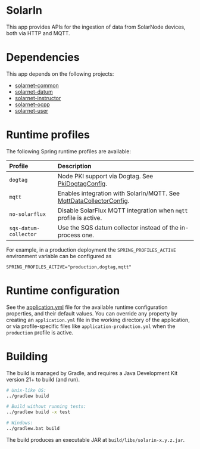 # SolarIn

This app provides APIs for the ingestion of data from SolarNode devices, both via HTTP and MQTT.

# Dependencies

This app depends on the following projects:

 * [solarnet-common][solarnet-common]
 * [solarnet-datum][solarnet-datum]
 * [solarnet-instructor][solarnet-instructor]
 * [solarnet-ocpp][solarnet-ocpp]
 * [solarnet-user][solarnet-user]

# Runtime profiles

The following Spring runtime profiles are available:

| Profile | Description |
|:--------|:------------|
| `dogtag` | Node PKI support via Dogtag. See [PkiDogtagConfig][PkiDogtagConfig]. |
| `mqtt` | Enables integration with SolarIn/MQTT. See [MqttDataCollectorConfig][MqttDataCollectorConfig]. |
| `no-solarflux` | Disable SolarFlux MQTT integration when `mqtt` profile is active. |
| `sqs-datum-collector` | Use the SQS datum collector instead of the in-process one. |

For example, in a production deployment the `SPRING_PROFILES_ACTIVE` environment variable can be
configured as

```
SPRING_PROFILES_ACTIVE="production,dogtag,mqtt"
```

# Runtime configuration

See the [application.yml][app-config] file for the available runtime configuration properties, and
their default values. You can override any property by creating an `application.yml` file in the
working directory of the application, or via profile-specific files like
`application-production.yml` when the `production` profile is active.


# Building

The build is managed by Gradle, and requires a Java Development Kit version 21+ to build (and run).

```sh
# Unix-like OS:
../gradlew build

# Build without running tests:
../gradlew build -x test

# Windows:
../gradlew.bat build
```

The build produces an executable JAR at `build/libs/solarin-x.y.z.jar`.


[app-config]: src/main/resources/application.yml
[solarnet-common]: ../common/
[solarnet-datum]: ../datum/
[solarnet-instructor]: ../instructor/
[solarnet-ocpp]: ../ocpp/
[solarnet-user]: ../user/
[MqttDataCollectorConfig]: src/main/java/net/solarnetwork/central/in/config/MqttDataCollectorConfig.java
[PkiDogtagConfig]: ../user/src/main/java/net/solarnetwork/central/user/config/PkiDogtagConfig.java
